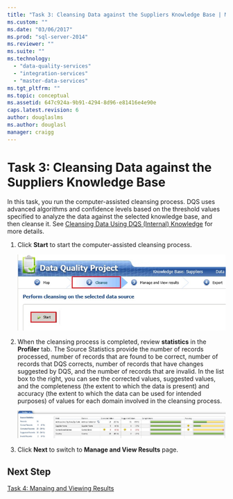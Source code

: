 ```yaml
---
title: "Task 3: Cleansing Data against the Suppliers Knowledge Base | Microsoft Docs"
ms.custom: ""
ms.date: "03/06/2017"
ms.prod: "sql-server-2014"
ms.reviewer: ""
ms.suite: ""
ms.technology: 
  - "data-quality-services"
  - "integration-services"
  - "master-data-services"
ms.tgt_pltfrm: ""
ms.topic: conceptual
ms.assetid: 647c924a-9b91-4294-8d96-e81416e4e90e
caps.latest.revision: 6
author: douglaslms
ms.author: douglasl
manager: craigg
---
```

# Task 3: Cleansing Data against the Suppliers Knowledge Base
  In this task, you run the computer-assisted cleansing process. DQS uses advanced algorithms and confidence levels based on the threshold values specified to analyze the data against the selected knowledge base, and then cleanse it. See [Cleansing Data Using DQS (Internal) Knowledge](http://msdn.microsoft.com/library/hh213061.aspx) for more details.  
  
1.  Click **Start** to start the computer-assisted cleansing process.  
  
     ![Cleanse Page of the Cleansing Process](../../2014/tutorials/media/et-cleansingdataagainstthesupplierkb-01.jpg "Cleanse Page of the Cleansing Process")  
  
2.  When the cleansing process is completed, review **statistics** in the **Profiler** tab. The Source Statistics provide the number of records processed, number of records that are found to be correct, number of records that DQS corrects, number of records that have changes suggested by DQS, and the number of records that are invalid. In the list box to the right, you can see the corrected values, suggested values, and the completeness (the extent to which the data is present) and accuracy (the extent to which the data can be used for intended purposes) of values for each domain involved in the cleansing process.  
  
     ![Cleansing Results](../../2014/tutorials/media/et-cleansingdataagainstthesupplierkb-02.jpg "Cleansing Results")  
  
3.  Click **Next** to switch to **Manage and View Results** page.  
  
## Next Step  
 [Task 4: Manaing and Viewing Results](../../2014/tutorials/task-4-manaing-and-viewing-results.md)  
  
  
